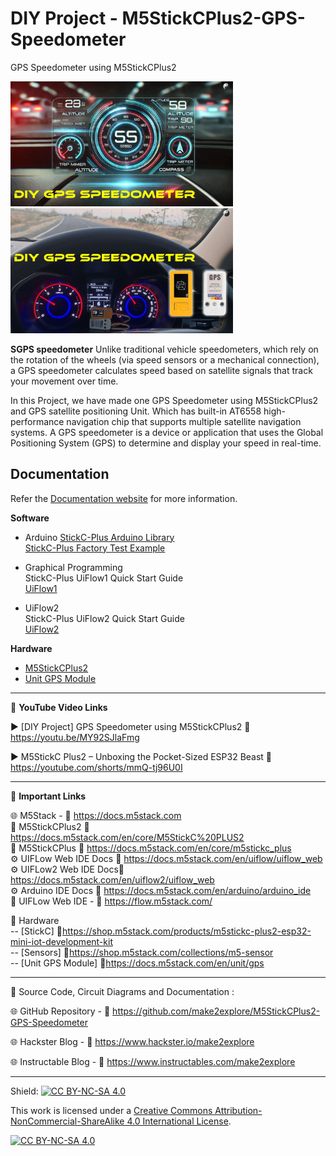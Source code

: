 # DIY Project - M5StickCPlus2-GPS-Speedometer
GPS Speedometer using M5StickCPlus2   

<img src="/Images/gps-speed.jpg" height="200"> &nbsp; &nbsp; &nbsp; &nbsp; &nbsp; <img src="/Images/gps-speed-2.jpg" height="200" > 
  
**SGPS speedometer** Unlike traditional vehicle speedometers, which rely on the rotation of the wheels (via speed sensors or a mechanical connection), a GPS speedometer calculates speed based on satellite signals that track your movement over time.

In this Project, we have made one GPS Speedometer using M5StickCPlus2 and GPS satellite positioning Unit. Which has built-in AT6558 high-performance navigation chip that supports multiple satellite navigation systems. A GPS speedometer is a device or application that uses the Global Positioning System (GPS) to determine and display your speed in real-time. 
  
  
## Documentation

Refer the [Documentation website](https://docs.m5stack.com/en/core/m5stickc_plus) for more information.  


**Software**
- Arduino
    [StickC-Plus Arduino Library](https://github.com/m5stack/M5StickC-Plus)  
    [StickC-Plus Factory Test Example](https://github.com/m5stack/M5StickC-Plus/tree/master/examples/FactoryTest)  

- Graphical Programming  
    StickC-Plus UiFlow1 Quick Start Guide  
    [UiFlow1](https://docs.m5stack.com/en/uiflow/uiflow_web)  
      
- UiFlow2  
    StickC-Plus UiFlow2 Quick Start Guide  
    [UiFlow2](https://docs.m5stack.com/en/uiflow2/uiflow_web)  
      
**Hardware**
- [M5StickCPlus2](https://docs.m5stack.com/en/core/M5StickC%20PLUS2)  
- [Unit GPS Module](https://docs.m5stack.com/en/unit/gps)  

------------------------------------------------------------------------------------------------------

📕 **YouTube Video Links**  

▶️  [DIY Project] GPS Speedometer using M5StickCPlus2 🔗  https://youtu.be/MY92SJlaFmg  

▶️  M5StickC Plus2 – Unboxing the Pocket-Sized ESP32 Beast 🔗  https://youtube.com/shorts/mmQ-tj96U0I   

-------------------------------------------------------------------------------------------------------
📒 **Important Links**  
 
🌐 M5Stack - 🔗 https://docs.m5stack.com  
📒 M5StickCPlus2 🔗 https://docs.m5stack.com/en/core/M5StickC%20PLUS2  
📙 M5StickCPlus 🔗 https://docs.m5stack.com/en/core/m5stickc_plus  
⚙️ UIFLow Web IDE Docs 🔗 https://docs.m5stack.com/en/uiflow/uiflow_web  
⚙️ UIFLow2 Web IDE Docs🔗 https://docs.m5stack.com/en/uiflow2/uiflow_web  
⚙️ Arduino IDE Docs 🔗 https://docs.m5stack.com/en/arduino/arduino_ide  
📘 UIFLow Web IDE - 🔗 https://flow.m5stack.com/  

🧰 Hardware  
--   [StickC]  🔗https://shop.m5stack.com/products/m5stickc-plus2-esp32-mini-iot-development-kit  
--   [Sensors]  🔗https://shop.m5stack.com/collections/m5-sensor  
--   [Unit GPS Module]  🔗https://docs.m5stack.com/en/unit/gps  


------------------------------------------------------------------------------------------------------

📜 Source Code, Circuit Diagrams and Documentation : 

🌐 GitHub Repository - 🔗 https://github.com/make2explore/M5StickCPlus2-GPS-Speedometer  
  
🌐 Hackster Blog - 🔗 https://www.hackster.io/make2explore  
  
🌐 Instructable Blog - 🔗 https://www.instructables.com/make2explore  
  

------------------------------------------------------------------------------------------  

Shield: [![CC BY-NC-SA 4.0][cc-by-nc-sa-shield]][cc-by-nc-sa]

This work is licensed under a
[Creative Commons Attribution-NonCommercial-ShareAlike 4.0 International License][cc-by-nc-sa].

[![CC BY-NC-SA 4.0][cc-by-nc-sa-image]][cc-by-nc-sa]

[cc-by-nc-sa]: http://creativecommons.org/licenses/by-nc-sa/4.0/
[cc-by-nc-sa-image]: https://licensebuttons.net/l/by-nc-sa/4.0/88x31.png
[cc-by-nc-sa-shield]: https://img.shields.io/badge/License-CC%20BY--NC--SA%204.0-lightgrey.svg